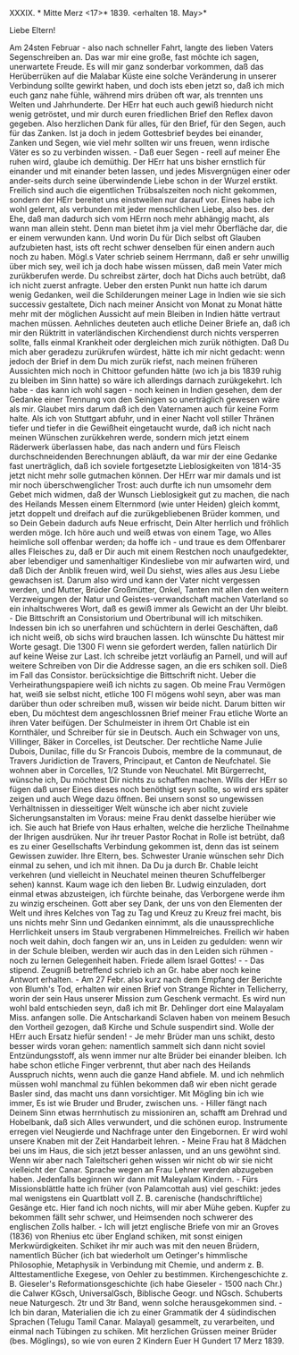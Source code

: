 XXXIX. <Mangalore>* Mitte Merz <17>* 1839.
 <erhalten 18. May>*

Liebe Eltern!

Am 24sten Februar - also nach schneller Fahrt, langte des lieben Vaters Segenschreiben an. Das war mir eine große, fast möchte ich sagen, unerwartete Freude. Es will mir ganz sonderbar vorkommen, daß das Herüberrüken auf die Malabar Küste eine solche Veränderung in unserer Verbindung sollte gewirkt haben, und doch ists eben jetzt so, daß ich mich euch ganz nahe fühle, während mirs drüben oft war, als trennten uns Welten und Jahrhunderte. Der HErr hat euch auch gewiß hiedurch nicht wenig getröstet, und mir durch euren friedlichen Brief den Reflex davon gegeben. Also herzlichen Dank für alles, für den Brief, für den Segen, auch für das Zanken. Ist ja doch in jedem Gottesbrief beydes bei einander, Zanken und Segen, wie viel mehr sollten wir uns freuen, wenn irdische Väter es so zu verbinden wissen. - Daß euer Segen - reell auf meiner Ehe ruhen wird, glaube ich demüthig. Der HErr hat uns bisher ernstlich für einander und mit einander beten lassen, und jedes Misvergnügen einer oder ander-seits durch seine überwindende Liebe schon in der Wurzel erstikt. Freilich sind auch die eigentlichen Trübsalszeiten noch nicht gekommen, sondern der HErr bereitet uns einstweilen nur darauf vor. Eines habe ich wohl gelernt, als verbunden mit jeder menschlichen Liebe, also bes. der Ehe, daß man dadurch sich vom HErrn noch mehr abhängig macht, als wann man allein steht. Denn man bietet ihm ja viel mehr Oberfläche dar, die er einem verwunden kann. Und worin Du für Dich selbst oft Glauben aufzubieten hast, ists oft recht schwer denselben für einen andern auch noch zu haben. Mögl.s Vater schrieb seinem Herrmann, daß er sehr unwillig über mich sey, weil ich ja doch habe wissen müssen, daß mein Vater mich zurükberufen werde. Du schreibst zärter, doch hat Dichs auch betrübt, daß ich nicht zuerst anfragte. Ueber den ersten Punkt nun hatte ich darum wenig Gedanken, weil die Schilderungen meiner Lage in Indien wie sie sich successiv gestaltete, Dich nach meiner Ansicht von Monat zu Monat hätte mehr mit der möglichen Aussicht auf mein Bleiben in Indien hätte vertraut machen müssen. Aehnliches deuteten auch etliche Deiner Briefe an, daß ich mir den Rüktritt in vaterländischen Kirchendienst durch nichts versperren sollte, falls einmal Krankheit oder dergleichen mich zurük nöthigten. Daß Du mich aber geradezu zurükrufen würdest, hätte ich mir nicht gedacht: wenn jedoch der Brief in dem Du mich zurük riefst, nach meinen früheren Aussichten mich noch in Chittoor gefunden hätte (wo ich ja bis 1839 ruhig zu bleiben im Sinn hatte) so wäre ich allerdings darnach zurükgekehrt. Ich habe - das kann ich wohl sagen - noch keinen in Indien gesehen, dem der Gedanke einer Trennung von den Seinigen so unerträglich gewesen wäre als mir. Glaubet mirs darum daß ich den Vaternamen auch für keine Form halte. Als ich von Stuttgart abfuhr, und in einer Nacht voll stiller Thränen tiefer und tiefer in die Gewißheit eingetaucht wurde, daß ich nicht nach meinen Wünschen zurükkehren werde, sondern mich jetzt einem Räderwerk überlassen habe, das nach andern und fürs Fleisch durchschneidenden Berechnungen abläuft, da war mir der eine Gedanke fast unerträglich, daß ich soviele fortgesetzte Lieblosigkeiten von 1814-35 jetzt nicht mehr solle gutmachen können. Der HErr war mir damals und ist mir noch überschwenglicher Trost: auch durfte ich nun umsomehr dem Gebet mich widmen, daß der Wunsch Lieblosigkeit gut zu machen, die nach des Heilands Messen einem Elternmord (wie unter Heiden) gleich kommt, jetzt doppelt und dreifach auf die zurükgebliebenen Brüder kommen, und so Dein Gebein dadurch aufs Neue erfrischt, Dein Alter herrlich und fröhlich werden möge. Ich höre auch und weiß etwas von einem Tage, wo Alles heimliche soll offenbar werden; da hoffe ich - und traue es dem Offenbarer alles Fleisches zu, daß er Dir auch mit einem Restchen noch unaufgedekter, aber lebendiger und samenhaltiger Kindesliebe von mir aufwarten wird, und daß Dich der Anblik freuen wird, weil Du siehst, wies alles aus Jesu Liebe gewachsen ist. Darum also wird und kann der Vater nicht vergessen werden, und Mutter, Brüder Großmütter, Onkel, Tanten mit allen den weitern Verzweigungen der Natur und Geistes-verwandschaft machen Vaterland so ein inhaltschweres Wort, daß es gewiß immer als Gewicht an der Uhr bleibt. - Die Bittschrift an Consistorium und Obertribunal will ich mitschiken. Indessen bin ich so unerfahren und schüchtern in derlei Geschäften, daß ich nicht weiß, ob sichs wird brauchen lassen. Ich wünschte Du hättest mir Worte gesagt. Die 1300 Fl wenn sie gefordert werden, fallen natürlich Dir auf keine Weise zur Last. Ich schreibe jetzt vorläufig an Parnell, und will auf weitere Schreiben von Dir die Addresse sagen, an die ers schiken soll. Dieß im Fall das Consistor. berücksichtige die Bittschrift nicht. Ueber die Verheirathungspapiere weiß ich nichts zu sagen. Ob meine Frau Vermögen hat, weiß sie selbst nicht, etliche 100 Fl mögens wohl seyn, aber was man darüber thun oder schreiben muß, wissen wir beide nicht. Darum bitten wir eben, Du möchtest dem angeschlossnen Brief meiner Frau etliche Worte an ihren Vater beifügen. Der Schulmeister in ihrem Ort Chable ist ein Kornthäler, und Schreiber für sie in Deutsch. Auch ein Schwager von uns, Villinger, Bäker in Corcelles, ist Deutscher. Der rechtliche Name Julie Dubois, Dunilac, fille du Sr Francois Dubois, membre de la communaut‚ de Travers Juridiction de Travers, Principaut‚ et Canton de Neufchatel. Sie wohnen aber in Corcelles, 1/2 Stunde von Neuchatel. Mit Bürgerrecht, wünsche ich, Du möchtest Dir nichts zu schaffen machen. Wills der HErr so fügen daß unser Eines dieses noch benöthigt seyn sollte, so wird ers später zeigen und auch Wege dazu öffnen. Bei unsern sonst so ungewissen Verhältnissen in diesseitiger Welt wünsche ich aber nicht zuviele Sicherungsanstalten im Voraus: meine Frau denkt dasselbe hierüber wie ich. Sie auch hat Briefe von Haus erhalten, welche die herzliche Theilnahme der Ihrigen ausdrüken. Nur ihr treuer Pastor Rochat in Rolle ist betrübt, daß es zu einer Gesellschafts Verbindung gekommen ist, denn das ist seinem Gewissen zuwider. Ihre Eltern, bes. Schwester Uranie wünschen sehr Dich einmal zu sehen, und ich mit ihnen. Da Du ja durch Br. Chable leicht verkehren (und vielleicht in Neuchatel meinen theuren Schuffelberger sehen) kannst. Kaum wage ich den lieben Br. Ludwig einzuladen, dort einmal etwas abzusteigen, ich fürchte beinahe, das Verborgene werde ihm zu winzig erscheinen. Gott aber sey Dank, der uns von den Elementen der Welt und ihres Kelches von Tag zu Tag und Kreuz zu Kreuz frei macht, bis uns nichts mehr Sinn und Gedanken einnimmt, als die unaussprechliche Herrlichkeit unsers im Staub vergrabenen Himmelreiches. Freilich wir haben noch weit dahin, doch fangen wir an, uns in Leiden zu gedulden: wenn wir in der Schule bleiben, werden wir auch das in den Leiden sich rühmen - noch zu lernen Gelegenheit haben. Friede allem Israel Gottes! - - Das stipend. Zeugniß betreffend schrieb ich an Gr. habe aber noch keine Antwort erhalten. <Seither erhalten. Folgt mit.> - Am 27 Febr. also kurz nach dem Empfang der Berichte von Blumh's Tod, erhalten wir einen Brief von Strange Richter in Tellicherry, worin der sein Haus unserer Mission zum Geschenk vermacht. Es wird nun wohl bald entschieden seyn, daß ich mit Br. Dehlinger dort eine Malayalam Miss. anfangen solle. Die Antscharkandi Sclaven haben von meinem Besuch den Vortheil gezogen, daß Kirche und Schule suspendirt sind. Wolle der HErr auch Ersatz hiefür senden! - Je mehr Brüder man uns schikt, desto besser wirds voran gehen: namentlich sammelt sich dann nicht soviel Entzündungsstoff, als wenn immer nur alte Brüder bei einander bleiben. Ich habe schon etliche Finger verbrennt, thut aber nach des Heilands Ausspruch nichts, wenn auch die ganze Hand abfiele. M. und ich nehmlich müssen wohl manchmal zu fühlen bekommen daß wir eben nicht gerade Basler sind, das macht uns dann vorsichtiger. Mit Mögling bin ich wie immer, Es ist wie Bruder und Bruder, zwischen uns. - Hiller fängt nach Deinem Sinn etwas herrnhutisch zu missioniren an, schafft am Drehrad und Hobelbank, daß sich Alles verwundert, und die schönen europ. Instrumente erregen viel Neugierde und Nachfrage unter den Eingebornen. Er wird wohl unsere Knaben mit der Zeit Handarbeit lehren. - Meine Frau hat 8 Mädchen bei uns im Haus, die sich jetzt besser anlassen, und an uns gewöhnt sind. Wenn wir aber nach Taleitscheri gehen wissen wir nicht ob wir sie nicht vielleicht der Canar. Sprache wegen an Frau Lehner werden abzugeben haben. Jedenfalls beginnen wir dann mit Maleyalam Kindern. - Fürs Missionsblättle hatte ich früher (von Palamcottah aus) viel geschikt: jedes mal wenigstens ein Quartblatt voll Z. B. carenische (handschriftliche) Gesänge etc. Hier fand ich noch nichts, will mir aber Mühe geben. Kupfer zu bekommen fällt sehr schwer, und Heimsenden noch schwerer des englischen Zolls halber. - Ich will jetzt englische Briefe von mir an Groves (1836) von Rhenius etc über England schiken, mit sonst einigen Merkwürdigkeiten. Schiket ihr mir auch was mit den neuen Brüdern, namentlich Bücher (ich bat wiederholt um Oetinger's himmlische Philosophie, Metaphysik in Verbindung mit Chemie, und anderm z. B. Alttestamentliche Exegese, von Oehler zu bestimmen. Kirchengeschichte z. B. Gieseler's Reformationsgeschichte (ich habe Gieseler - 1500 nach Chr.) die Calwer KGsch, UniversalGsch, Biblische Geogr. und NGsch. Schuberts neue Naturgesch. 2tr und 3tr Band, wenn solche herausgekommen sind. - Ich bin daran, Materialien die ich zu einer Grammatik der 4 südindischen Sprachen (Telugu Tamil Canar. Malayal) gesammelt, zu verarbeiten, und einmal nach Tübingen zu schiken. Mit herzlichen Grüssen meiner Brüder (bes. Möglings), so wie von euren 2 Kindern Euer H Gundert
17 Merz 1839.
